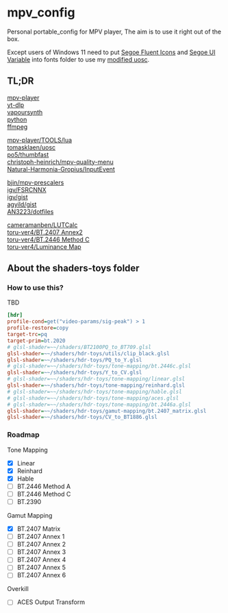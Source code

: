 # mpv_config

Personal portable_config for MPV player, The aim is to use it right out of the box.

Except users of Windows 11 need to put [Segoe Fluent Icons](https://aka.ms/SegoeFluentIcons) and [Segoe UI Variable](https://aka.ms/SegoeUIVariable) into fonts folder to use my [modified uosc](https://github.com/Natural-Harmonia-Gropius/uosc).

## TL;DR

[mpv-player](https://github.com/shinchiro/mpv-winbuild-cmake/releases)  
[yt-dlp](https://github.com/yt-dlp/yt-dlp/releases)  
[vapoursynth](https://github.com/vapoursynth/vapoursynth/releases)  
[python](https://www.python.org/downloads)  
[ffmpeg](https://www.gyan.dev/ffmpeg/builds/#release-builds)

[mpv-player/TOOLS/lua](https://github.com/mpv-player/mpv/tree/master/TOOLS/lua)  
[tomasklaen/uosc](https://github.com/darsain/uosc)  
[po5/thumbfast](https://github.com/po5/thumbfast)  
[christoph-heinrich/mpv-quality-menu](https://github.com/christoph-heinrich/mpv-quality-menu)  
[Natural-Harmonia-Gropius/InputEvent](https://github.com/Natural-Harmonia-Gropius/InputEvent)

[bjin/mpv-prescalers](https://github.com/bjin/mpv-prescalers/tree/master/vulkan/compute)  
[igv/FSRCNNX](https://github.com/igv/FSRCNN-TensorFlow/releases)  
[igv/gist](https://gist.github.com/igv)  
[agyild/gist](https://gist.github.com/agyild)  
[AN3223/dotfiles](https://github.com/AN3223/dotfiles/tree/master/.config/mpv/shaders)

[cameramanben/LUTCalc](https://cameramanben.github.io/LUTCalc/LUTCalc/index.html)  
[toru-ver4/BT.2407 Annex2](https://trev16.hatenablog.com/entry/2020/06/07/094646)  
[toru-ver4/BT.2446 Method C](https://trev16.hatenablog.com/entry/2020/08/01/131907)  
[toru-ver4/Luminance Map](https://trev16.hatenablog.com/entry/2020/04/26/190416)

## About the shaders-toys folder

### How to use this?

TBD

```ini
[hdr]
profile-cond=get("video-params/sig-peak") > 1
profile-restore=copy
target-trc=pq
target-prim=bt.2020
# glsl-shader=~~/shaders/BT2100PQ_to_BT709.glsl
glsl-shader=~~/shaders/hdr-toys/utils/clip_black.glsl
glsl-shader=~~/shaders/hdr-toys/PQ_to_Y.glsl
# glsl-shader=~~/shaders/hdr-toys/tone-mapping/bt.2446c.glsl
glsl-shader=~~/shaders/hdr-toys/Y_to_CV.glsl
# glsl-shader=~~/shaders/hdr-toys/tone-mapping/linear.glsl
glsl-shader=~~/shaders/hdr-toys/tone-mapping/reinhard.glsl
# glsl-shader=~~/shaders/hdr-toys/tone-mapping/hable.glsl
# glsl-shader=~~/shaders/hdr-toys/tone-mapping/aces.glsl
# glsl-shader=~~/shaders/hdr-toys/tone-mapping/bt.2446a.glsl
glsl-shader=~~/shaders/hdr-toys/gamut-mapping/bt.2407_matrix.glsl
glsl-shader=~~/shaders/hdr-toys/CV_to_BT1886.glsl
```

### Roadmap

Tone Mapping

- [x] Linear
- [x] Reinhard
- [x] Hable
- [ ] BT.2446 Method A
- [ ] BT.2446 Method C
- [ ] BT.2390

Gamut Mapping

- [x] BT.2407 Matrix
- [ ] BT.2407 Annex 1
- [ ] BT.2407 Annex 2
- [ ] BT.2407 Annex 3
- [ ] BT.2407 Annex 4
- [ ] BT.2407 Annex 5
- [ ] BT.2407 Annex 6

Overkill

- [ ] ACES Output Transform
